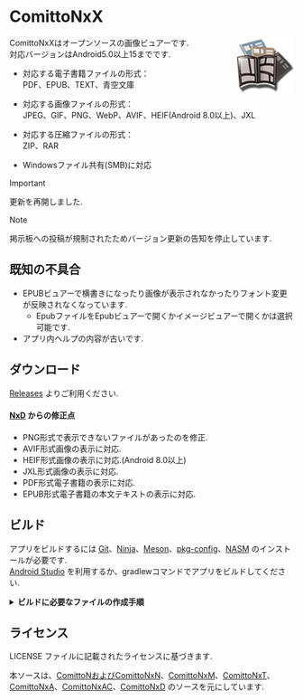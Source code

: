 # ComittoNxX

<img src="app/src/main/res/drawable-hdpi/icon.png" width="100" align="right" alt="logo">

ComittoNxXはオープンソースの画像ビュアーです.  
対応バージョンはAndroid5.0以上15までです.

- 対応する電子書籍ファイルの形式：  
  PDF、EPUB、TEXT、青空文庫  

- 対応する画像ファイルの形式：  
  JPEG、GIF、PNG、WebP、AVIF、HEIF(Android 8.0以上)、JXL  

- 対応する圧縮ファイルの形式：  
  ZIP、RAR  

- Windowsファイル共有(SMB)に対応

 
> [!IMPORTANT]
> 更新を再開しました.


> [!NOTE]
> 掲示板への投稿が規制されたためバージョン更新の告知を停止しています.

## 既知の不具合

- EPUBビュアーで横書きになったり画像が表示されなかったりフォント変更が反映されなくなっています.  
  - EpubファイルをEpubビュアーで開くかイメージビュアーで開くかは選択可能です.  
- アプリ内ヘルプの内容が古いです.  

## ダウンロード

[Releases](https://github.com/ComittoNxA/ComittoNxX/releases) よりご利用ください.  

#### [NxD](https://github.com/Kdroidwin/cnxd/tree/cnxd) からの修正点

- PNG形式で表示できないファイルがあったのを修正.  
- AVIF形式画像の表示に対応.  
- HEIF形式画像の表示に対応.(Android 8.0以上)  
- JXL形式画像の表示に対応.  
- PDF形式電子書籍の表示に対応.  
- EPUB形式電子書籍の本文テキストの表示に対応.  

## ビルド

アプリをビルドするには [Git](https://git-scm.com/)、[Ninja](https://ninja-build.org/)、[Meson](https://mesonbuild.com/)、[pkg-config](https://www.freedesktop.org/wiki/Software/pkg-config/)、[NASM](https://www.nasm.us/) のインストールが必要です.  
[Android Studio](https://developer.android.com/studio/install) を利用するか、gradlewコマンドでアプリをビルドしてください.  

<details><summary><b>ビルドに必要なファイルの作成手順</b></summary>
<p>

###### 署名の作成

キーストアファイルを作成して保存します.  
Android studio の場合は [Build] > [Generate Signed Bundle/APK] から作成します.

###### signingConfigs/release.gradle の作成

プロジェクトルートに signingConfigs というフォルダを作成します.  
signingConfigs の中に release.gradle というファイルを作成します.

```gradle
signingConfigs {
    release {
        storePassword '${署名ファイルのパスワード}'
        keyPassword '${鍵のパスワード}'
        storeFile file('${署名のファイル名}')
        keyAlias '${鍵のエイリアス}'
    }
}
```
</details>

## ライセンス

LICENSE ファイルに記載されたライセンスに基づきます.  

本ソースは、[ComittoNおよびComittoNxN](https://docs.google.com/open?id=0Bzx6UxEo3Pg0SXNIQVdRVnVqemM)、[ComittoNxM](https://www.axfc.net/u/3792235)、[ComittoNxT](https://www.axfc.net/u/3978158)、[ComittoNxA](https://github.com/ComittoNxA/ComittoNxA/tree/1.65A20)、[ComittoNxAC](https://www.axfc.net/u/4059552)、[ComittoNxD](https://github.com/Kdroidwin/cnxd/tree/cnxd) のソースを元にしています.  
